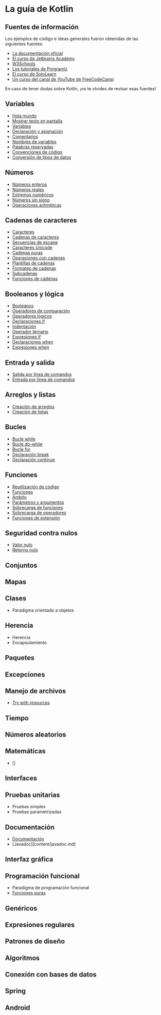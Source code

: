 # La guía de Kotlin

## Fuentes de información

Los ejemplos de código e ideas generales fueron obtenidas de las siguientes fuentes:

- [La documentación oficial](https://kotlinlang.org/docs/home.html)
- [El curso de Jetbrains Academy](https://hyperskill.org/tracks/18)
- [W3Schools](https://www.w3schools.com/kotlin/)
- [Los tutoriales de Programiz](https://www.programiz.com/kotlin-programming)
- [El curso de SoloLearn](https://www.sololearn.com/learning/1160)
- [Un curso del canal de YouTube de FreeCodeCamp](https://www.youtube.com/watch?v=F9UC9DY-vIU)

En caso de tener dudas sobre Kotlin, ¡no te olvides de revisar esas fuentes!

## Variables

- [Hola mundo](content/hola-mundo.md)
- [Mostrar texto en pantalla](content/mostrar-texto.md)
- [Variables](content/variables.md)
- [Declaración y asignación](content/declaracion-y-asignacion.md)
- [Comentarios](content/comentarios.md)
- [Nombres de variables](content/nombres-de-variables.md)
- [Palabras reservadas](content/palabras-clave.md)
- [Convenciones de código](content/convenciones-de-codigo.md)
- [Conversión de tipos de datos](content/conversion-de-tipos.md)

## Números

- [Números enteros](content/numeros-enteros.md)
- [Números reales](content/numeros-reales.md)
- [Extremos numéricos](content/extremos-numericos.md)
- [Números sin signo](content/numeros-sin-signo.md)
- [Operaciones aritméticas](content/operaciones-aritmeticas.md)

## Cadenas de caracteres

- [Caracteres](content/caracteres.md)
- [Cadenas de caracteres](content/string.md)
- [Secuencias de escape](content/secuencias-de-escape.md)
- [Caracteres Unicode](content/caracteres-unicode.md)
- [Cadenas puras](content/cadenas-puras.md)
- [Operaciones con cadenas](content/operaciones-con-cadenas.md)
- [Plantillas de cadenas](content/plantillas-de-cadenas.md)
- [Formateo de cadenas](content/formateo-de-cadenas.md)
- [Subcadenas](content/subcadenas.md)
- [Funciones de cadenas](content/funciones-de-cadenas.md)

## Booleanos y lógica

- [Booleanos](content/booleanos.md)
- [Operadores de comparación](content/operadores-de-comparacion.md)
- [Operadores lógicos](content/operadores-logicos.md)
- [Declaraciones if](content/declaracion-if.md)
- [Indentación](content/indentacion.md)
- [Operador ternario](content/operador-ternario.md)
- [Expresiones if](content/expresion-if.md)
- [Declaraciones when](content/declaracion-when.md)
- [Expresiones when](content/expresion-when.md)

## Entrada y salida

- [Salida por línea de comandos](content/salida.md)
- [Entrada por línea de comandos](content/entrada.md)

## Arreglos y listas

- [Creación de arreglos](content/creacion-de-arreglos.md)
- [Creación de listas](content/creacion-de-listas.md)

## Bucles

- [Bucle while](content/bucle-while.md)
- [Bucle do-while](content/bucle-do-while.md)
- [Bucle for](content/bucle-for.md)
- [Declaración break](content/break.md)
- [Declaración continue](content/continue.md)

## Funciones

- [Reutilización de código](content/reutilizacion-de-codigo.md)
- [Funciones](content/funciones.md)
- [Ámbito](content/ambito.md)
- [Parámetros y argumentos](content/parametros-y-argumentos.md)
- [Sobrecarga de funciones](content/sobrecarga-de-funciones.md)
- [Sobrecarga de operadores](content/sobrecarga-de-operadores.md)
- [Funciones de extensión](content/funciones-de-extension.md)

## Seguridad contra nulos

- [Valor nulo](content/nulo.md)
- [Retorno nulo](content/retorno-nulo.md)

## Conjuntos

## Mapas

## Clases

- Paradigma orientado a objetos

## Herencia

- Herencia
- Encapsulamiento

## Paquetes

## Excepciones

## Manejo de archivos

- [Try with resources](content/try-with-resources.md)

## Tiempo

## Números aleatorios

## Matemáticas

- []

## Interfaces

## Pruebas unitarias

- Pruebas simples
- Pruebas parametrizadas

## Documentación

- [Documentación](content/documentacion.md)
- [Javadoc][content/javadoc.md]

## Interfaz gráfica

## Programación funcional

- Paradigma de programación funcional
- [Funciones puras](content/funciones-puras.md)

## Genéricos

## Expresiones regulares

## Patrones de diseño

## Algoritmos

## Conexión con bases de datos

## Spring

## Android
